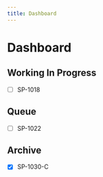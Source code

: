 ```yaml
---
title: Dashboard
---
```

# Dashboard

## Working In Progress

- [ ] SP-1018

## Queue

- [ ] SP-1022

## Archive

- [X] SP-1030-C
